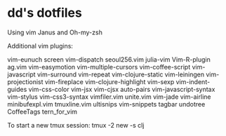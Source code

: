 dd's dotfiles
=============
Using vim Janus and Oh-my-zsh

Additional vim plugins:

vim-eunuch
screen
vim-dispatch
seoul256.vim
julia-vim
Vim-R-plugin
ag.vim
vim-easymotion
vim-multiple-cursors
vim-coffee-script
vim-javascript
vim-surround
vim-repeat
vim-clojure-static
vim-leiningen
vim-projectionist
vim-fireplace
vim-clojure-highlight
vim-sexp
vim-indent-guides
vim-css-color
vim-jsx
vim-cjsx
auto-pairs
vim-javascript-syntax
vim-stylus
vim-css3-syntax
vimfiler.vim
unite.vim
vim-jade
vim-airline
minibufexpl.vim
tmuxline.vim
ultisnips
vim-snippets
tagbar
undotree
CoffeeTags
tern_for_vim



To start a new tmux session: tmux -2 new -s clj
